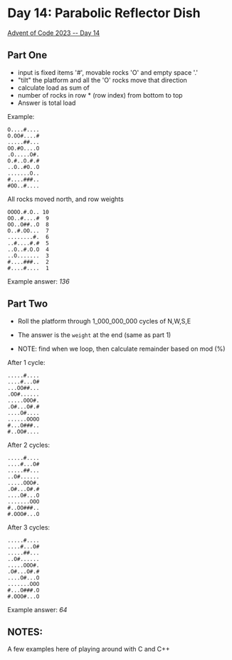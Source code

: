 # Day 14: Parabolic Reflector Dish

[Advent of Code 2023 -- Day 14](https://adventofcode.com/2023/day/14)

## Part One

- input is fixed items '#', movable rocks 'O' and empty space '.'
- "tilt" the platform and all the 'O' rocks move that direction
- calculate load as sum of
- number of rocks in row * (row index) from bottom to top
- Answer is total load

Example:
```
O....#....
O.OO#....#
.....##...
OO.#O....O
.O.....O#.
O.#..O.#.#
..O..#O..O
.......O..
#....###..
#OO..#....
```

All rocks moved north, and row weights

```
OOOO.#.O.. 10
OO..#....#  9
OO..O##..O  8
O..#.OO...  7
........#.  6
..#....#.#  5
..O..#.O.O  4
..O.......  3
#....###..  2
#....#....  1
```

Example answer: _136_

## Part Two

- Roll the platform through 1_000_000_000 cycles of N,W,S,E
- The answer is the `weight` at the end (same as part 1)

- NOTE: find when we loop, then calculate remainder based on mod (%)

After 1 cycle:
```
.....#....
....#...O#
...OO##...
.OO#......
.....OOO#.
.O#...O#.#
....O#....
......OOOO
#...O###..
#..OO#....
```

After 2 cycles:
```
.....#....
....#...O#
.....##...
..O#......
.....OOO#.
.O#...O#.#
....O#...O
.......OOO
#..OO###..
#.OOO#...O
```

After 3 cycles:
```
.....#....
....#...O#
.....##...
..O#......
.....OOO#.
.O#...O#.#
....O#...O
.......OOO
#...O###.O
#.OOO#...O
```

Example answer: _64_


## NOTES:

A few examples here of playing around with C and C++